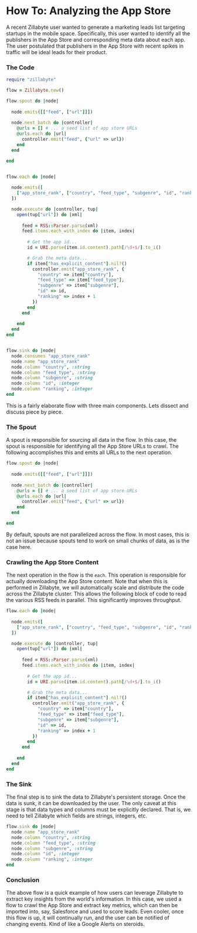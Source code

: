 # How To: Analyzing the App Store

A recent Zillabyte user wanted to generate a marketing leads list targeting startups in the mobile space.  Specifically, this user wanted to identify all the publishers in the App Store and corresponding meta data about each app.  The user postulated that publishers in the App Store with recent spikes in traffic will be ideal leads for their product.

### The Code

```ruby
require "zillabyte"

flow = Zillabyte.new()

flow.spout do |node|
  
  node.emits([["feed", ["url"]]])
  
  node.next_batch do |controller|
    @urls = [] # ... a seed list of app store URLs
    @urls.each do |url|
      controller.emit("feed", {"url" => url})
    end
  end

end


flow.each do |node|
  
  node.emits([
    ["app_store_rank", ["country", "feed_type", "subgenre", "id", "ranking"]]
  ])

  node.execute do |controller, tup|
    open(tup["url"]) do |xml|
      
      feed = RSS::Parser.parse(xml)
      feed.items.each_with_index do |item, index|
        
        # Get the app id...
        id = URI.parse(item.id.content).path[/\d+$/].to_i()

        # Grab the meta data... 
        if item["has_explicit_content"].nil?()
          controller.emit("app_store_rank", {
            "country" => item["country"],
            "feed_type" => item["feed_type"],
            "subgenre" => item["subgenre"],
            "id" => id,
            "ranking" => index + 1
          })
        end
      end
      
    end
  end
end


flow.sink do |node|
  node.consumes "app_store_rank"
  node.name "app_store_rank"
  node.column "country", :string
  node.column "feed_type", :string
  node.column "subgenre", :string
  node.column "id", :integer
  node.column "ranking", :integer
end
```

This is a fairly elaborate flow with three main components. Lets dissect and discuss piece by piece. 

### The Spout

A spout is responsible for sourcing all data in the flow.  In this case, the spout is responsible for identifying all the App Store URLs to crawl.  The following accomplishes this and emits all URLs to the next operation. 

```ruby
flow.spout do |node|
  
  node.emits([["feed", ["url"]]])
  
  node.next_batch do |controller|
    @urls = [] # ... a seed list of app store URLs
    @urls.each do |url|
      controller.emit("feed", {"url" => url})
    end
  end

end
```

By default, spouts are not parallelized across the flow.  In most cases, this is not an issue because spouts tend to work on small chunks of data, as is the case here. 

### Crawling the App Store Content

The next operation in the flow is the `each`.  This operation is responsible for actually downloading the App Store content.  Note that when this is performed in Zillabyte, we will automatically scale and distribute the code across the Zillabyte cluster.  This allows the following block of code to read the various RSS feeds in parallel. This significantly improves throughput. 

```ruby
flow.each do |node|
  
  node.emits([
    ["app_store_rank", ["country", "feed_type", "subgenre", "id", "ranking"]]
  ])

  node.execute do |controller, tup|
    open(tup["url"]) do |xml|
      
      feed = RSS::Parser.parse(xml)
      feed.items.each_with_index do |item, index|
        
        # Get the app id...
        id = URI.parse(item.id.content).path[/\d+$/].to_i()

        # Grab the meta data... 
        if item["has_explicit_content"].nil?()
          controller.emit("app_store_rank", {
            "country" => item["country"],
            "feed_type" => item["feed_type"],
            "subgenre" => item["subgenre"],
            "id" => id,
            "ranking" => index + 1
          })
        end
      end
      
    end
  end
end
```

### The Sink

The final step is to sink the data to Zillabyte's persistent storage.  Once the data is sunk, it can be downloaded by the user.  The only caveat at this stage is that data types and columns must be explicitly declared.  That is, we need to tell Zillabyte which fields are strings, integers, etc. 

```ruby
flow.sink do |node|
  node.name "app_store_rank"
  node.column "country", :string
  node.column "feed_type", :string
  node.column "subgenre", :string
  node.column "id", :integer
  node.column "ranking", :integer
end
```


### Conclusion 

The above flow is a quick example of how users can leverage Zillabyte to extract key insights from the world's information.  In this case, we used a flow to crawl the App Store and extract key metrics, which can then be imported into, say, Salesforce and used to score leads.  Even cooler, once this flow is up, it will continually run, and the user can be notified of changing events.  Kind of like a Google Alerts on steroids. 

